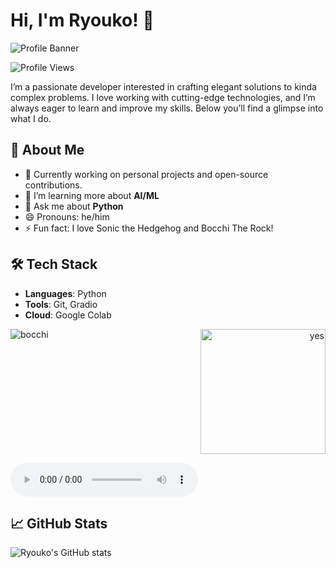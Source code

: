 # Hi, I'm Ryouko! 👋

![Profile Banner](https://via.placeholder.com/1024x300.png?text=Welcome+to+Ryouko's+Profile)

![Profile Views](https://komarev.com/ghpvc/?username=Ryouko-Yamanda65777&color=blue&style=flat-square) 

I’m a passionate developer interested in crafting elegant solutions to kinda complex problems. I love working with cutting-edge technologies, and I’m always eager to learn and improve my skills. Below you’ll find a glimpse into what I do.

## 🌟 About Me

- 🔭 Currently working on personal projects and open-source contributions.
- 🌱 I’m learning more about **AI/ML**
- 💬 Ask me about **Python**
- 😄 Pronouns: he/him
- ⚡ Fun fact: I love Sonic the Hedgehog and Bocchi The Rock!

## 🛠️ Tech Stack

- **Languages**: Python
- **Tools**: Git, Gradio
- **Cloud**: Google Colab

<img src="https://github.com/user-attachments/assets/1fa87ba4-483a-462b-873a-0737bd5611ea" alt="bocchi" style="float: left; margin-right: 10px;">
<p align="right">
  <img src="https://github.com/user-attachments/assets/e2c902fb-d568-47f7-802a-2e19c5574fab" alt="yes" width="200">
</p>




<audio controls>
  <source src="https://github.com/Ryouko-Yamanda65777/Ryouko-Yamanda65777/raw/refs/heads/main/HAI%20YOROKONDE%20-%20Kocchi%20no%20Kento%20Spanish%20Cover%20Acapella%20RenRvc%20Ver.mp3" type="audio/mpeg">

</audio>



## 📈 GitHub Stats

![Ryouko's GitHub stats](https://github-readme-stats.vercel.app/api?username=Ryouko-Yamanda65777&show_icons=true&theme=radical)
